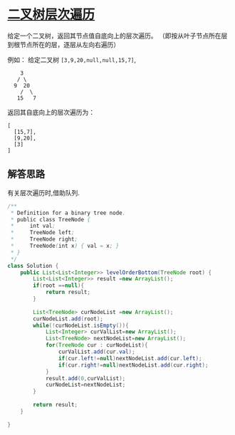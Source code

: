 # [二叉树层次遍历](https://leetcode-cn.com/problems/binary-tree-level-order-traversal-ii/description/)

给定一个二叉树，返回其节点值自底向上的层次遍历。 （即按从叶子节点所在层到根节点所在的层，逐层从左向右遍历）

例如：
给定二叉树 `[3,9,20,null,null,15,7]`,

```
    3
   / \
  9  20
    /  \
   15   7
```

返回其自底向上的层次遍历为：

```
[
  [15,7],
  [9,20],
  [3]
]
```

## 解答思路

有关层次遍历时,借助队列.

```java
/**
 * Definition for a binary tree node.
 * public class TreeNode {
 *     int val;
 *     TreeNode left;
 *     TreeNode right;
 *     TreeNode(int x) { val = x; }
 * }
 */
class Solution {
    public List<List<Integer>> levelOrderBottom(TreeNode root) {
        List<List<Integer>> result =new ArrayList();
        if(root ==null){
            return result;
        }
        
        List<TreeNode> curNodeList =new ArrayList();
        curNodeList.add(root);
        while(!curNodeList.isEmpty()){
            List<Integer> curValList=new ArrayList();
            List<TreeNode> nextNodeList=new ArrayList();
            for(TreeNode cur : curNodeList){
                curValList.add(cur.val);
                if(cur.left!=null)nextNodeList.add(cur.left);
                if(cur.right!=null)nextNodeList.add(cur.right);
            }
            result.add(0,curValList);
            curNodeList=nextNodeList;   
        }
        
        return result;
    }  
    
}
```
